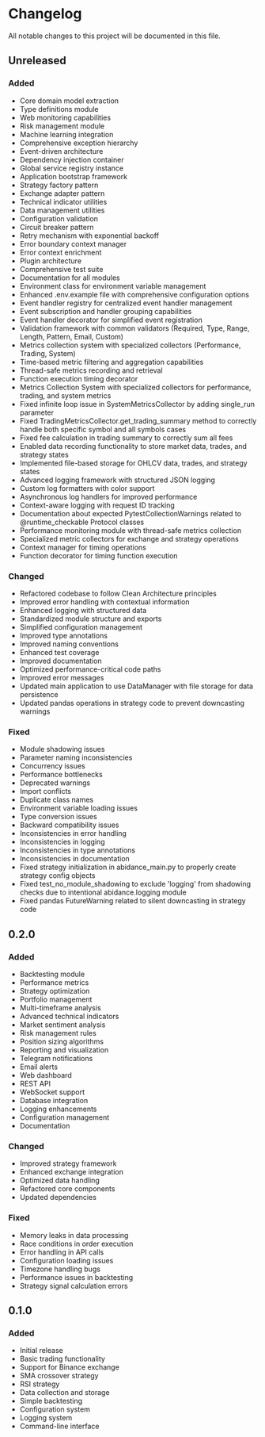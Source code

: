 # Changelog

All notable changes to this project will be documented in this file.

## Unreleased

### Added
- Core domain model extraction
- Type definitions module
- Web monitoring capabilities
- Risk management module
- Machine learning integration
- Comprehensive exception hierarchy
- Event-driven architecture
- Dependency injection container
- Global service registry instance
- Application bootstrap framework
- Strategy factory pattern
- Exchange adapter pattern
- Technical indicator utilities
- Data management utilities
- Configuration validation
- Circuit breaker pattern
- Retry mechanism with exponential backoff
- Error boundary context manager
- Error context enrichment
- Plugin architecture
- Comprehensive test suite
- Documentation for all modules
- Environment class for environment variable management
- Enhanced .env.example file with comprehensive configuration options
- Event handler registry for centralized event handler management
- Event subscription and handler grouping capabilities
- Event handler decorator for simplified event registration
- Validation framework with common validators (Required, Type, Range, Length, Pattern, Email, Custom)
- Metrics collection system with specialized collectors (Performance, Trading, System)
- Time-based metric filtering and aggregation capabilities
- Thread-safe metrics recording and retrieval
- Function execution timing decorator
- Metrics Collection System with specialized collectors for performance, trading, and system metrics
- Fixed infinite loop issue in SystemMetricsCollector by adding single_run parameter
- Fixed TradingMetricsCollector.get_trading_summary method to correctly handle both specific symbol and all symbols cases
- Fixed fee calculation in trading summary to correctly sum all fees
- Enabled data recording functionality to store market data, trades, and strategy states
- Implemented file-based storage for OHLCV data, trades, and strategy states
- Advanced logging framework with structured JSON logging
- Custom log formatters with color support
- Asynchronous log handlers for improved performance
- Context-aware logging with request ID tracking
- Documentation about expected PytestCollectionWarnings related to @runtime_checkable Protocol classes
- Performance monitoring module with thread-safe metrics collection
- Specialized metric collectors for exchange and strategy operations
- Context manager for timing operations
- Function decorator for timing function execution

### Changed
- Refactored codebase to follow Clean Architecture principles
- Improved error handling with contextual information
- Enhanced logging with structured data
- Standardized module structure and exports
- Simplified configuration management
- Improved type annotations
- Improved naming conventions
- Enhanced test coverage
- Improved documentation
- Optimized performance-critical code paths
- Improved error messages
- Updated main application to use DataManager with file storage for data persistence
- Updated pandas operations in strategy code to prevent downcasting warnings

### Fixed
- Module shadowing issues
- Parameter naming inconsistencies
- Concurrency issues
- Performance bottlenecks
- Deprecated warnings
- Import conflicts
- Duplicate class names
- Environment variable loading issues
- Type conversion issues
- Backward compatibility issues
- Inconsistencies in error handling
- Inconsistencies in logging
- Inconsistencies in type annotations
- Inconsistencies in documentation
- Fixed strategy initialization in abidance_main.py to properly create strategy config objects
- Fixed test_no_module_shadowing to exclude 'logging' from shadowing checks due to intentional abidance.logging module
- Fixed pandas FutureWarning related to silent downcasting in strategy code

## 0.2.0

### Added
- Backtesting module
- Performance metrics
- Strategy optimization
- Portfolio management
- Multi-timeframe analysis
- Advanced technical indicators
- Market sentiment analysis
- Risk management rules
- Position sizing algorithms
- Reporting and visualization
- Telegram notifications
- Email alerts
- Web dashboard
- REST API
- WebSocket support
- Database integration
- Logging enhancements
- Configuration management
- Documentation

### Changed
- Improved strategy framework
- Enhanced exchange integration
- Optimized data handling
- Refactored core components
- Updated dependencies

### Fixed
- Memory leaks in data processing
- Race conditions in order execution
- Error handling in API calls
- Configuration loading issues
- Timezone handling bugs
- Performance issues in backtesting
- Strategy signal calculation errors

## 0.1.0

### Added
- Initial release
- Basic trading functionality
- Support for Binance exchange
- SMA crossover strategy
- RSI strategy
- Data collection and storage
- Simple backtesting
- Configuration system
- Logging system
- Command-line interface 